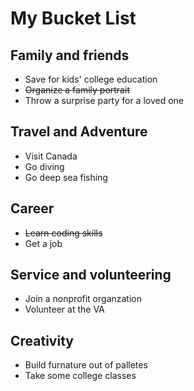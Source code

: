 # My Bucket List

## Family and friends
 * Save for kids' college education
 * ~~Organize a family portrait~~
 * Throw a surprise party for a loved one

## Travel and Adventure
 * Visit Canada
 * Go diving
 * Go deep sea fishing
 
## Career
 * ~~Learn coding skills~~
 * Get a job 

## Service and volunteering
 * Join a nonprofit organzation 
 * Volunteer at the VA
 
## Creativity
* Build furnature out of palletes 
* Take some college classes

